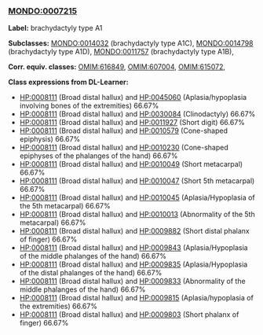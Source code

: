
### [MONDO:0007215](http://purl.obolibrary.org/obo/MONDO_0007215)
**Label:** brachydactyly type A1

**Subclasses:** [MONDO:0014032](http://purl.obolibrary.org/obo/MONDO_0014032) (brachydactyly type A1C), [MONDO:0014798](http://purl.obolibrary.org/obo/MONDO_0014798) (brachydactyly type A1D), [MONDO:0011757](http://purl.obolibrary.org/obo/MONDO_0011757) (brachydactyly type A1B), 

**Corr. equiv. classes:** [OMIM:616849](http://purl.obolibrary.org/obo/OMIM_616849), [OMIM:607004](http://purl.obolibrary.org/obo/OMIM_607004), [OMIM:615072](http://purl.obolibrary.org/obo/OMIM_615072), 

**Class expressions from DL-Learner:**

- [HP:0008111](http://purl.obolibrary.org/obo/HP_0008111) (Broad distal hallux) and [HP:0045060](http://purl.obolibrary.org/obo/HP_0045060) (Aplasia/hypoplasia involving bones of the extremities) 66.67%
- [HP:0008111](http://purl.obolibrary.org/obo/HP_0008111) (Broad distal hallux) and [HP:0030084](http://purl.obolibrary.org/obo/HP_0030084) (Clinodactyly) 66.67%
- [HP:0008111](http://purl.obolibrary.org/obo/HP_0008111) (Broad distal hallux) and [HP:0011927](http://purl.obolibrary.org/obo/HP_0011927) (Short digit) 66.67%
- [HP:0008111](http://purl.obolibrary.org/obo/HP_0008111) (Broad distal hallux) and [HP:0010579](http://purl.obolibrary.org/obo/HP_0010579) (Cone-shaped epiphysis) 66.67%
- [HP:0008111](http://purl.obolibrary.org/obo/HP_0008111) (Broad distal hallux) and [HP:0010230](http://purl.obolibrary.org/obo/HP_0010230) (Cone-shaped epiphyses of the phalanges of the hand) 66.67%
- [HP:0008111](http://purl.obolibrary.org/obo/HP_0008111) (Broad distal hallux) and [HP:0010049](http://purl.obolibrary.org/obo/HP_0010049) (Short metacarpal) 66.67%
- [HP:0008111](http://purl.obolibrary.org/obo/HP_0008111) (Broad distal hallux) and [HP:0010047](http://purl.obolibrary.org/obo/HP_0010047) (Short 5th metacarpal) 66.67%
- [HP:0008111](http://purl.obolibrary.org/obo/HP_0008111) (Broad distal hallux) and [HP:0010045](http://purl.obolibrary.org/obo/HP_0010045) (Aplasia/Hypoplasia of the 5th metacarpal) 66.67%
- [HP:0008111](http://purl.obolibrary.org/obo/HP_0008111) (Broad distal hallux) and [HP:0010013](http://purl.obolibrary.org/obo/HP_0010013) (Abnormality of the 5th metacarpal) 66.67%
- [HP:0008111](http://purl.obolibrary.org/obo/HP_0008111) (Broad distal hallux) and [HP:0009882](http://purl.obolibrary.org/obo/HP_0009882) (Short distal phalanx of finger) 66.67%
- [HP:0008111](http://purl.obolibrary.org/obo/HP_0008111) (Broad distal hallux) and [HP:0009843](http://purl.obolibrary.org/obo/HP_0009843) (Aplasia/Hypoplasia of the middle phalanges of the hand) 66.67%
- [HP:0008111](http://purl.obolibrary.org/obo/HP_0008111) (Broad distal hallux) and [HP:0009835](http://purl.obolibrary.org/obo/HP_0009835) (Aplasia/Hypoplasia of the distal phalanges of the hand) 66.67%
- [HP:0008111](http://purl.obolibrary.org/obo/HP_0008111) (Broad distal hallux) and [HP:0009833](http://purl.obolibrary.org/obo/HP_0009833) (Abnormality of the middle phalanges of the hand) 66.67%
- [HP:0008111](http://purl.obolibrary.org/obo/HP_0008111) (Broad distal hallux) and [HP:0009815](http://purl.obolibrary.org/obo/HP_0009815) (Aplasia/hypoplasia of the extremities) 66.67%
- [HP:0008111](http://purl.obolibrary.org/obo/HP_0008111) (Broad distal hallux) and [HP:0009803](http://purl.obolibrary.org/obo/HP_0009803) (Short phalanx of finger) 66.67%


